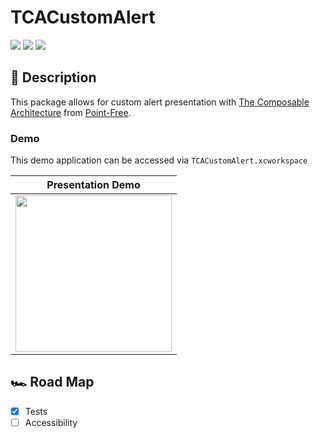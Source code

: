 # TCACustomAlert

[![](https://img.shields.io/endpoint?url=https%3A%2F%2Fswiftpackageindex.com%2Fapi%2Fpackages%2FNaturally-Inviting%2FTCACustomAlert%2Fbadge%3Ftype%3Dswift-versions)](https://swiftpackageindex.com/Naturally-Inviting/TCACustomAlert)
[![](https://img.shields.io/endpoint?url=https%3A%2F%2Fswiftpackageindex.com%2Fapi%2Fpackages%2Fnaturally-inviting%2FTCACustomAlert%2Fbadge%3Ftype%3Dplatforms)](https://swiftpackageindex.com/Naturally-Inviting/TCACustomAlert)
![](https://img.shields.io/badge/coverage-98%25-brightgreen)

## 📝 Description

This package allows for custom alert presentation with [The Composable Architecture](https://github.com/pointfreeco/swift-composable-architecture) from [Point-Free](https://www.pointfree.co).

### Demo

This demo application can be accessed via `TCACustomAlert.xcworkspace`

|Presentation Demo|
|:-:|
|<img src="Demo.gif" width="250"/>|

## 🏎️ Road Map

- [x] Tests
- [ ] Accessibility
